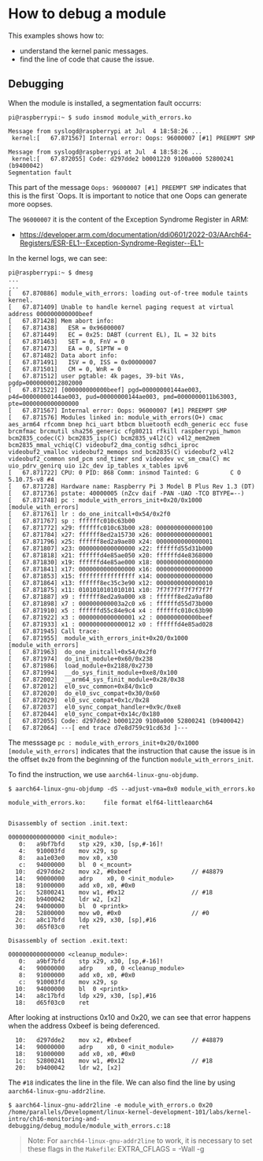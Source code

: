 
# How to debug a module

This examples shows how to:

- understand the kernel panic messages.
- find the line of code that cause the issue.


## Debugging

When the module is installed, a segmentation fault occurrs:

```shell
pi@raspberrypi:~ $ sudo insmod module_with_errors.ko

Message from syslogd@raspberrypi at Jul  4 18:58:26 ...
 kernel:[   67.871567] Internal error: Oops: 96000007 [#1] PREEMPT SMP

Message from syslogd@raspberrypi at Jul  4 18:58:26 ...
 kernel:[   67.872055] Code: d297dde2 b0001220 9100a000 52800241 (b9400042)
Segmentation fault
```

This part of the message `Oops: 96000007 [#1] PREEMPT SMP` indicates that
this is the first `Oops. It is important to notice that one Oops can generate
more oopses.

The `96000007` it is the content of the Exception Syndrome Register in ARM:

- https://developer.arm.com/documentation/ddi0601/2022-03/AArch64-Registers/ESR-EL1--Exception-Syndrome-Register--EL1-


In the kernel logs, we can see:


```shell
pi@raspberrypi:~ $ dmesg
...
...
[   67.870886] module_with_errors: loading out-of-tree module taints kernel.
[   67.871409] Unable to handle kernel paging request at virtual address 000000000000beef
[   67.871428] Mem abort info:
[   67.871438]   ESR = 0x96000007
[   67.871449]   EC = 0x25: DABT (current EL), IL = 32 bits
[   67.871463]   SET = 0, FnV = 0
[   67.871473]   EA = 0, S1PTW = 0
[   67.871482] Data abort info:
[   67.871491]   ISV = 0, ISS = 0x00000007
[   67.871501]   CM = 0, WnR = 0
[   67.871512] user pgtable: 4k pages, 39-bit VAs, pgdp=0000000012802000
[   67.871522] [000000000000beef] pgd=00000000144ae003, p4d=00000000144ae003, pud=00000000144ae003, pmd=0000000011b63003, pte=0000000000000000
[   67.871567] Internal error: Oops: 96000007 [#1] PREEMPT SMP
[   67.871576] Modules linked in: module_with_errors(O+) cmac aes_arm64 rfcomm bnep hci_uart btbcm bluetooth ecdh_generic ecc fuse brcmfmac brcmutil sha256_generic cfg80211 rfkill raspberrypi_hwmon bcm2835_codec(C) bcm2835_isp(C) bcm2835_v4l2(C) v4l2_mem2mem bcm2835_mmal_vchiq(C) videobuf2_dma_contig sdhci_iproc videobuf2_vmalloc videobuf2_memops snd_bcm2835(C) videobuf2_v4l2 videobuf2_common snd_pcm snd_timer snd videodev vc_sm_cma(C) mc uio_pdrv_genirq uio i2c_dev ip_tables x_tables ipv6
[   67.871722] CPU: 0 PID: 868 Comm: insmod Tainted: G         C O      5.10.75-v8 #4
[   67.871728] Hardware name: Raspberry Pi 3 Model B Plus Rev 1.3 (DT)
[   67.871736] pstate: 40000005 (nZcv daif -PAN -UAO -TCO BTYPE=--)
[   67.871748] pc : module_with_errors_init+0x20/0x1000 [module_with_errors]
[   67.871761] lr : do_one_initcall+0x54/0x2f0
[   67.871767] sp : ffffffc010c63b00
[   67.871772] x29: ffffffc010c63b00 x28: 0000000000000100
[   67.871784] x27: ffffff8ed2a15730 x26: 0000000000000001
[   67.871796] x25: ffffff8ed2a9ae80 x24: 0000000000000001
[   67.871807] x23: 0000000000000000 x22: ffffffd55d31b000
[   67.871818] x21: ffffffd4e85ae050 x20: ffffffd4e8368000
[   67.871830] x19: ffffffd4e85ae000 x18: 0000000000000000
[   67.871841] x17: 0000000000000000 x16: 0000000000000000
[   67.871853] x15: ffffffffffffffff x14: 0000000000000000
[   67.871864] x13: ffffff8ec35c3e90 x12: 0000000000000010
[   67.871875] x11: 0101010101010101 x10: 7f7f7f7f7f7f7f7f
[   67.871887] x9 : ffffff8ed2a9a000 x8 : ffffff8ed2a9af80
[   67.871898] x7 : 000000000003a2c0 x6 : ffffffd55d73b000
[   67.871910] x5 : ffffffd55c84e9c4 x4 : ffffffc010c63b90
[   67.871922] x3 : 0000000000000001 x2 : 000000000000beef
[   67.871933] x1 : 0000000000000012 x0 : ffffffd4e85ad028
[   67.871945] Call trace:
[   67.871955]  module_with_errors_init+0x20/0x1000 [module_with_errors]
[   67.871963]  do_one_initcall+0x54/0x2f0
[   67.871974]  do_init_module+0x60/0x238
[   67.871986]  load_module+0x2188/0x2730
[   67.871994]  __do_sys_finit_module+0xe8/0x100
[   67.872002]  __arm64_sys_finit_module+0x28/0x38
[   67.872012]  el0_svc_common+0x84/0x1c0
[   67.872020]  do_el0_svc_compat+0x30/0x60
[   67.872029]  el0_svc_compat+0x1c/0x28
[   67.872037]  el0_sync_compat_handler+0x9c/0xe8
[   67.872044]  el0_sync_compat+0x14c/0x180
[   67.872055] Code: d297dde2 b0001220 9100a000 52800241 (b9400042)
[   67.872064] ---[ end trace d7e8d759c91cd63d ]---
```

The messsage `pc : module_with_errors_init+0x20/0x1000 [module_with_errors]`
indicates that the instruction that cause the issue is in the offset `0x20` from
the beginning of the function `module_with_errors_init`.

To find the instruction, we use `aarch64-linux-gnu-objdump`.

```shell
$ aarch64-linux-gnu-objdump -dS --adjust-vma=0x0 module_with_errors.ko

module_with_errors.ko:     file format elf64-littleaarch64


Disassembly of section .init.text:

0000000000000000 <init_module>:
   0:	a9bf7bfd 	stp	x29, x30, [sp,#-16]!
   4:	910003fd 	mov	x29, sp
   8:	aa1e03e0 	mov	x0, x30
   c:	94000000 	bl	0 <_mcount>
  10:	d297dde2 	mov	x2, #0xbeef                	// #48879
  14:	90000000 	adrp	x0, 0 <init_module>
  18:	91000000 	add	x0, x0, #0x0
  1c:	52800241 	mov	w1, #0x12                  	// #18
  20:	b9400042 	ldr	w2, [x2]
  24:	94000000 	bl	0 <printk>
  28:	52800000 	mov	w0, #0x0                   	// #0
  2c:	a8c17bfd 	ldp	x29, x30, [sp],#16
  30:	d65f03c0 	ret

Disassembly of section .exit.text:

0000000000000000 <cleanup_module>:
   0:	a9bf7bfd 	stp	x29, x30, [sp,#-16]!
   4:	90000000 	adrp	x0, 0 <cleanup_module>
   8:	91000000 	add	x0, x0, #0x0
   c:	910003fd 	mov	x29, sp
  10:	94000000 	bl	0 <printk>
  14:	a8c17bfd 	ldp	x29, x30, [sp],#16
  18:	d65f03c0 	ret
```

After looking at instructions 0x10 and 0x20, we can see that error happens
when the address 0xbeef is being deferenced.


```shell
  10:	d297dde2 	mov	x2, #0xbeef                	// #48879
  14:	90000000 	adrp	x0, 0 <init_module>
  18:	91000000 	add	x0, x0, #0x0
  1c:	52800241 	mov	w1, #0x12                  	// #18
  20:	b9400042 	ldr	w2, [x2]
```

The `#18` indicates the line in the file. We can also find the line by using
`aarch64-linux-gnu-addr2line`.

```shell
$ aarch64-linux-gnu-addr2line -e module_with_errors.o 0x20
/home/parallels/Development/linux-kernel-development-101/labs/kernel-intro/ch16-monitoring-and-debugging/debug_module/module_with_errors.c:18
```

> Note: For `aarch64-linux-gnu-addr2line` to work, it is necessary to
> set these flags in the `Makefile`:
> EXTRA_CFLAGS = -Wall -g

